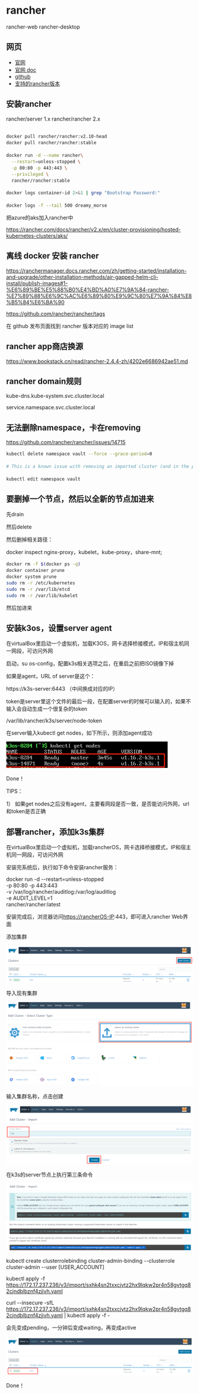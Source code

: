 # rancher

rancher-web
rancher-desktop


## 网页

- [官网](https://rancher.com/)
- [官网 doc](https://ranchermanager.docs.rancher.com/zh/)
- [github](https://github.com/rancher/rancher)
- [支持的rancher版本](https://www.suse.com/suse-rancher/support-matrix/all-supported-versions/rancher-v2-7-3/)


## 安装rancher

rancher/server 1.x
rancher/rancher 2.x

```bash

docker pull rancher/rancher:v2.10-head
docker pull rancher/rancher:stable

docker run -d --name rancher\
  --restart=unless-stopped \
  -p 80:80 -p 443:443 \
  --privileged \
  rancher/rancher:stable

docker logs container-id 2>&1 | grep "Bootstrap Password:"

docker logs -f --tail 500 dreamy_morse
```

把azure的aks加入rancher中

https://rancher.com/docs/rancher/v2.x/en/cluster-provisioning/hosted-kubernetes-clusters/aks/


## 离线 docker 安装 rancher

https://ranchermanager.docs.rancher.com/zh/getting-started/installation-and-upgrade/other-installation-methods/air-gapped-helm-cli-install/publish-images#1-%E6%89%BE%E5%88%B0%E4%BD%A0%E7%9A%84-rancher-%E7%89%88%E6%9C%AC%E6%89%80%E9%9C%80%E7%9A%84%E8%B5%84%E6%BA%90

https://github.com/rancher/rancher/tags

在 github 发布页面找到 rancher 版本对应的 image list



## rancher app商店换源

https://www.bookstack.cn/read/rancher-2.4.4-zh/4202e6686942ae51.md


## rancher domain规则

kube-dns.kube-system.svc.cluster.local

service.namespace.svc.cluster.local



## 无法删除namespace，卡在removing

https://github.com/rancher/rancher/issues/14715

```bash
kubectl delete namespace vault --force --grace-period=0

# This is a known issue with removing an imported cluster (and in the process of being fixed) but you can remove it by running kubectl edit namespace cattle-system and remove the finalizer called controller.cattle.io/namespace-auth then save. Kubernetes won't delete an object that has a finalizer on it.

kubectl edit namespace vault
```





## 要删掉一个节点，然后以全新的节点加进来

先drain



然后delete



然后删掉相关路径：

docker inspect nginx-proxy，kubelet，kube-proxy，share-mnt; 

```bash
docker rm -f $(docker ps -q)
docker container prune
docker system prune
sudo rm -r /etc/kubernetes
sudo rm -r /var/lib/etcd
sudo rm -r /var/lib/kubelet
```



然后加进来





## 安装k3os，设置server agent

在virtualBox里启动一个虚拟机，加载K3OS，网卡选择桥接模式，IP和宿主机同一网段，可访问外网

启动，su os-config，配置k3s相关选项之后，在重启之前把ISO镜像下掉

如果是agent，URL of server是这个：

https://k3s-server:6443 （中间换成对应的IP）

token是server里这个文件的最后一段，在配置server的时候可以输入的，如果不输入会自动生成一个很复杂的token

/var/lib/rancher/k3s/server/node-token

在server输入kubectl get nodes，如下所示，则添加agent成功

![image-20191230151724458](rancher.assets/image-20191230151724458.png)

Done！

TIPS：

1） 如果get nodes之后没有agent，主要看网段是否一致，是否能访问外网，url和token是否正确

## 部署rancher，添加k3s集群

在virtualBox里启动一个虚拟机，加载rancherOS，网卡选择桥接模式，IP和宿主机同一网段，可访问外网

安装完系统后，执行如下命令安装rancher服务：

docker run -d --restart=unless-stopped \
 -p 80:80 -p 443:443 \
 -v /var/log/rancher/auditlog:/var/log/auditlog \
 -e AUDIT_LEVEL=1 \
 rancher/rancher:latest

 

安装完成后，浏览器访问[https://rancherOS-IP](https://10.72.0.164/):443，即可进入rancher Web界面

 

添加集群

![image-20191230151808684](rancher.assets/image-20191230151808684.png)

导入现有集群

![image-20191230151829287](rancher.assets/image-20191230151829287.png)

输入集群名称，点击创建

![image-20191230151844480](rancher.assets/image-20191230151844480.png)

在k3s的server节点上执行第三条命令

![image-20191230151858467](rancher.assets/image-20191230151858467.png)

kubectl create clusterrolebinding cluster-admin-binding --clusterrole cluster-admin --user [USER_ACCOUNT]

 

kubectl apply -f https://172.17.237.236/v3/import/sxhk4sn2txxcjvtz2hx9lqkw2pr4n58gvtgq82cjndblbznf4zjjvh.yaml



curl --insecure -sfL https://172.17.237.236/v3/import/sxhk4sn2txxcjvtz2hx9lqkw2pr4n58gvtgq82cjndblbznf4zjjvh.yaml | kubectl apply -f -



会先变成pending，一分钟后变成waiting，再变成active

![image-20191230151924864](rancher.assets/image-20191230151924864.png)

Done！

